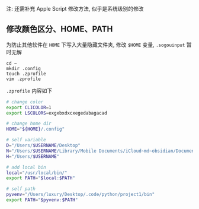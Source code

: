 注: 还需补充 Apple Script 修改方法, 似乎是系统级别的修改

## 修改颜色区分、HOME、PATH

为防止其他软件在 `HOME` 下写入大量隐藏文件夹, 修改 `$HOME` 变量, `.sogouinput` 暂时无解

```Shell
cd ~
mkdir .config
touch .zprofile
vim .zprofile
```

`.zprofile` 内容如下

```bash
# change color
export CLICOLOR=1
export LSCOLORS=exgxbxdxcxegedabagacad

# change home dir
HOME="${HOME}/.config"

# self variable
D="/Users/$USERNAME/Desktop"
N="/Users/$USERNAME/Library/Mobile Documents/iCloud~md~obsidian/Documents/Notes"
H="/Users/$USERNAME"

# add local bin
local="/usr/local/bin/"
export PATH="$local:$PATH"

# self path
pyvenv="/Users/luxury/Desktop/.code/python/project1/bin"
export PATH="$pyvenv:$PATH"
```

